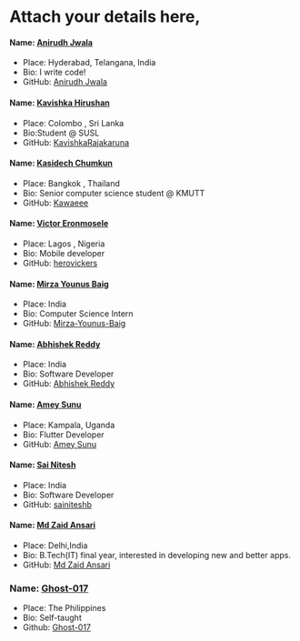 # Attach your details here,

#### Name: [Anirudh Jwala](https://github.com/anirudh-jwala)

- Place: Hyderabad, Telangana, India
- Bio: I write code!
- GitHub: [Anirudh Jwala](https://github.com/anirudh-jwala)

#### Name: [Kavishka Hirushan](https://github.com/KavishkaRajakaruna)

- Place: Colombo , Sri Lanka
- Bio:Student @ SUSL
- GitHub: [KavishkaRajakaruna](https://github.com/KavishkaRajakaruna)

#### Name: [Kasidech Chumkun](https://github.com/Kawaeee)

- Place: Bangkok , Thailand
- Bio: Senior computer science student @ KMUTT
- GitHub: [Kawaeee](https://github.com/Kawaeee)

#### Name: [Victor Eronmosele](https://github.com/herovickers)

- Place: Lagos , Nigeria
- Bio: Mobile developer
- GitHub: [herovickers](https://github.com/herovickers)

#### Name: [Mirza Younus Baig](https://github.com/Mirza-Younus-Baig)

- Place: India
- Bio: Computer Science Intern
- GitHub: [Mirza-Younus-Baig](https://github.com/Mirza-Younus-Baig)

#### Name: [Abhishek Reddy](https://github.com/abhishek-07)

- Place: India
- Bio: Software Developer
- GitHub: [Abhishek Reddy](https://github.com/abhishek-07)

#### Name: [Amey Sunu](https://github.com/ameysunu)

- Place: Kampala, Uganda
- Bio: Flutter Developer
- GitHub: [Amey Sunu](https://github.com/ameysunu)

#### Name: [Sai Nitesh](https://github.com/sainiteshb)
- Place: India
- Bio: Software Developer
- GitHub: [sainiteshb](https://github.com/sainiteshb)

#### Name: [Md Zaid Ansari](https://github.com/razorcalhn)
- Place: Delhi,India
- Bio: B.Tech(IT) final year, interested in developing new and better apps.
- GitHub: [Md Zaid Ansari](https://github.com/razorcalhn)

### Name: [Ghost-017](https://github.com/Ghost-017)
- Place: The Philippines
- Bio: Self-taught
- Github: [Ghost-017](https://github.com/Ghost-017)
